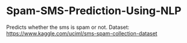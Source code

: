# Spam-SMS-Prediction-Using-NLP
Predicts whether the sms is spam or not.
Dataset: https://www.kaggle.com/uciml/sms-spam-collection-dataset
